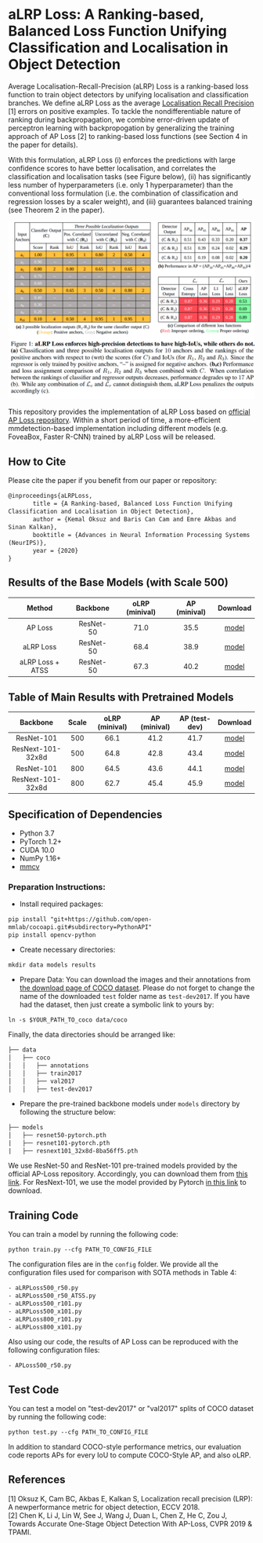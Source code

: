 # aLRP Loss: A Ranking-based, Balanced Loss Function Unifying Classification and Localisation in Object Detection

Average Localisation-Recall-Precision (aLRP) Loss is a ranking-based loss function to train object detectors by unifying localisation and classification branches. We define aLRP Loss as the average [Localisation Recall Precision](https://arxiv.org/abs/1807.01696) [1] errors on positive examples. To tackle the nondifferentiable nature of ranking during backpropagation, we combine error-driven update of perceptron learning with backpropogation by generalizing the training approach of AP Loss [2] to ranking-based loss functions (see Section 4 in the paper for details). 

With this formulation, aLRP Loss (i) enforces the predictions with large confidence scores to have better localisation, and correlates the classification and localisation tasks (see Figure below), (ii) has significantly less number of hyperparameters (i.e. only 1 hyperparameter) than the conventional loss formulation (i.e. the combination of classification and regression losses by a scaler weight), and (iii) guarantees balanced training (see Theorem 2 in the paper).

![aLRP Toy Example](assets/Teaser.png)

This repository provides the implementation of aLRP Loss based on [official AP Loss repository](https://github.com/cccorn/AP-loss). Within a short period of time, a more-efficient mmdetection-based implementation including different models (e.g. FoveaBox, Faster R-CNN) trained by aLRP Loss will be released. 

## How to Cite

Please cite the paper if you benefit from our paper or repository:
```
@inproceedings{aLRPLoss,
       title = {A Ranking-based, Balanced Loss Function Unifying Classification and Localisation in Object Detection},
       author = {Kemal Oksuz and Baris Can Cam and Emre Akbas and Sinan Kalkan},
       booktitle = {Advances in Neural Information Processing Systems (NeurIPS)},
       year = {2020}
}
```
## Results of the Base Models (with Scale 500)

|    Method     |  Backbone   | oLRP (minival) | AP (minival) | Download  |
| :-------------: | :-----: | :------------: | :------------: | :-------: |
|    AP Loss    |  ResNet-50  |   71.0   |   35.5  | [model](https://drive.google.com/file/d/1_RJdIlPrVLdSwlEWfD5M-k1MrWSkZ-Wi/view?usp=sharing)|
|    aLRP Loss  | ResNet-50 |   68.4  |   38.9   | [model](https://drive.google.com/file/d/1I7_T4zwvc-ncMlMWNbqRZ2TgzstU7svs/view?usp=sharing)|
|    aLRP Loss + ATSS   | ResNet-50 |   67.3   |   40.2  | [model](https://drive.google.com/file/d/1oRquKgfsYPUA3OZYpL6Hn2Yw0VQm9_Mg/view?usp=sharing)|

## Table of Main Results with Pretrained Models

|    Backbone     |  Scale   | oLRP (minival) | AP (minival) | AP (test-dev) | Download  |
| :-------------: | :-----: | :------------: | :------------: | :----: | :-------: |
|    ResNet-101    |  500  |   66.1   |   41.2   |  41.7  | [model](https://drive.google.com/file/d/1ihhXuh49_PeGkfldo9LoD7GXWTi-ZaNc/view?usp=sharing)|
| ResNext-101-32x8d    | 500 |   64.8  |   42.8   |  43.4  | [model](https://drive.google.com/file/d/1NKFu0gxjEPbyFvYzTFppYrZHBeo4XIis/view?usp=sharing)|
|    ResNet-101   | 800 |   64.5   |   43.6   |  44.1  | [model](https://drive.google.com/file/d/1vymO5NeUTSHX2ZYWYtiJv-80T4FtSmAp/view?usp=sharing)|
| ResNext-101-32x8d | 800  |   62.7   |   45.4   |  45.9  | [model](https://drive.google.com/file/d/1gCrjqCc9i5-A4y-R6Xxbfpv1DiAH41Fy/view?usp=sharing)|

## Specification of Dependencies
- Python 3.7
- PyTorch 1.2+
- CUDA 10.0
- NumPy 1.16+
- [mmcv](https://github.com/open-mmlab/mmcv)

### Preparation Instructions:

- Install required packages:
```
pip install "git+https://github.com/open-mmlab/cocoapi.git#subdirectory=PythonAPI"
pip install opencv-python
```
- Create necessary directories:
```
mkdir data models results
```
- Prepare Data: You can download the images and their annotations from [the download page of COCO dataset](http://cocodataset.org/#download). Please do not forget to change the name of the downloaded `test` folder name as `test-dev2017`. If you have had the dataset, then just create a symbolic link to yours by:
```
ln -s $YOUR_PATH_TO_coco data/coco
```
Finally, the data directories should be arranged like:
```
├── data
│   ├── coco
│   │   ├── annotations
│   │   ├── train2017
│   │   ├── val2017
│   │   ├── test-dev2017
```
- Prepare the pre-trained backbone models under `models` directory by following the structure below:
```
├── models
│   ├── resnet50-pytorch.pth
|   ├── resnet101-pytorch.pth
|   ├── resnext101_32x8d-8ba56ff5.pth
```
We use ResNet-50 and ResNet-101 pre-trained models provided by the official AP-Loss repository. Accordingly, you can download them from [this link](https://1drv.ms/u/s!AgPNhBALXYVSa1pQCFJNNk6JgaA?e=PqhsWD). For ResNext-101, we use the model provided by Pytorch [in this link](https://download.pytorch.org/models/resnext101_32x8d-8ba56ff5.pth) to download.

## Training Code
You can train a model by running the following code:

```
python train.py --cfg PATH_TO_CONFIG_FILE
```
The configuration files are in the `config` folder. We provide all the configuration files used for comparison with SOTA methods in Table 4:
```
- aLRPLoss500_r50.py
- aLRPLoss500_r50_ATSS.py
- aLRPLoss500_r101.py
- aLRPLoss500_x101.py
- aLRPLoss800_r101.py
- aLRPLoss800_x101.py
```
Also using our code, the results of AP Loss can be reproduced with the following configuration files:
```
- APLoss500_r50.py
```

## Test Code
You can test a model on "test-dev2017" or "val2017" splits of COCO dataset by running the following code:
```
python test.py --cfg PATH_TO_CONFIG_FILE
```
In addition to standard COCO-style performance metrics, our evaluation code reports APs for every IoU to compute COCO-Style AP, and also oLRP.



## References
[1] Oksuz K, Cam BC, Akbas E, Kalkan S, Localization recall precision (LRP): A newperformance metric for object detection, ECCV 2018.  
[2] Chen K, Li J, Lin W, See J, Wang J, Duan L, Chen Z, He C, Zou J, Towards Accurate One-Stage Object Detection With AP-Loss, CVPR 2019 & TPAMI.
